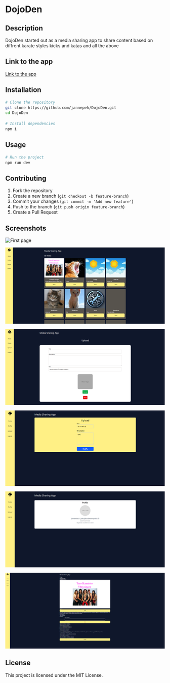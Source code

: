 # DojoDen


## Description
DojoDen started out as a media sharing app to share content based on diffrent karate styles kicks and katas and all the above

## Link to the app
[Link to the app](https://users.metropolia.fi/~jannepeh/React-yksilo/ "Päästäkää läpi pliis")


## Installation
```sh
# Clone the repository
git clone https://github.com/jannepeh/DojoDen.git
cd DojoDen

# Install dependencies
npm i
```

## Usage
```sh
# Run the project
npm run dev
```

## Contributing
1. Fork the repository
2. Create a new branch (`git checkout -b feature-branch`)
3. Commit your changes (`git commit -m 'Add new feature'`)
4. Push to the branch (`git push origin feature-branch`)
5. Create a Pull Request

## Screenshots

![First page](screenshots/ensimmäinen_sivu.png)

![Home page](screenshots/home-page.png)

![Upload page](screenshots/upload-page.png)

![Modify page](screenshots/modify-sivu.png)

![Profile page](screenshots/profile.png)

![Single page](screenshots/singlepage.png)


## License
This project is licensed under the MIT License.

